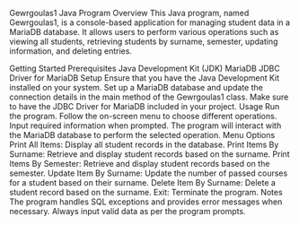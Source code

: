 Gewrgoulas1 Java Program
Overview
This Java program, named Gewrgoulas1, is a console-based application for managing student data in a MariaDB database. It allows users to perform various operations such as viewing all students, retrieving students by surname, semester, updating information, and deleting entries.

Getting Started
Prerequisites
Java Development Kit (JDK)
MariaDB
JDBC Driver for MariaDB
Setup
Ensure that you have the Java Development Kit installed on your system.
Set up a MariaDB database and update the connection details in the main method of the Gewrgoulas1 class.
Make sure to have the JDBC Driver for MariaDB included in your project.
Usage
Run the program.
Follow the on-screen menu to choose different operations.
Input required information when prompted.
The program will interact with the MariaDB database to perform the selected operation.
Menu Options
Print All Items: Display all student records in the database.
Print Items By Surname: Retrieve and display student records based on the surname.
Print Items By Semester: Retrieve and display student records based on the semester.
Update Item By Surname: Update the number of passed courses for a student based on their surname.
Delete Item By Surname: Delete a student record based on the surname.
Exit: Terminate the program.
Notes
The program handles SQL exceptions and provides error messages when necessary.
Always input valid data as per the program prompts.
